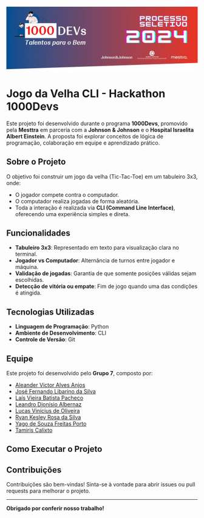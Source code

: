 ![Texto Alternativo](/img/1719261715076.webp)

# Jogo da Velha CLI - Hackathon 1000Devs

Este projeto foi desenvolvido durante o programa **1000Devs**, promovido pela **Mesttra** em parceria com a **Johnson & Johnson** e o **Hospital Israelita Albert Einstein**. A proposta foi explorar conceitos de lógica de programação, colaboração em equipe e aprendizado prático.

## Sobre o Projeto

O objetivo foi construir um jogo da velha (Tic-Tac-Toe) em um tabuleiro 3x3, onde:
- O jogador compete contra o computador.
- O computador realiza jogadas de forma aleatória.
- Toda a interação é realizada via **CLI (Command Line Interface)**, oferecendo uma experiência simples e direta.

## Funcionalidades
- **Tabuleiro 3x3**: Representado em texto para visualização clara no terminal.
- **Jogador vs Computador**: Alternância de turnos entre jogador e máquina.
- **Validação de jogadas**: Garantia de que somente posições válidas sejam escolhidas.
- **Detecção de vitória ou empate**: Fim de jogo quando uma das condições é atingida.

## Tecnologias Utilizadas
- **Linguagem de Programação**: Python
- **Ambiente de Desenvolvimento**: CLI
- **Controle de Versão**: Git

## Equipe
Este projeto foi desenvolvido pelo **Grupo 7**, composto por:
- [Aleander Victor Alves Anjos](https://www.linkedin.com/in/aleander-anjos)
- [José Fernando Libarino da Silva](github.com/ze-fernando)
- [Laís Vieira Batista Pacheco](https://www.linkedin.com/in/la%C3%ADs-vieira-contato/)
- [Leandro Dionísio Albernaz](https://www.linkedin.com/in/leandro-albernaz/)
- [Lucas Vinícius de Oliveira](https://www.linkedin.com/in/lucasxoliva)
- [Ryan Kesley Rosa da Silva](https://github.com/ryankesley)
- [Yago de Souza Freitas Porto](https://github.com/yagoporto)
- [Tamiris Calixto](https://www.linkedin.com/in/thamiriscalixt0?utm_source=share&utm_campaign=share_via&utm_content=profile&utm_medium=android_app)

## Como Executar o Projeto



## Contribuições
Contribuições são bem-vindas! Sinta-se à vontade para abrir issues ou pull requests para melhorar o projeto.

---

**Obrigado por conferir nosso trabalho!**

